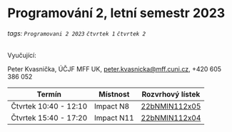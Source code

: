 # Programování 2, letní semestr  2023

###### tags: `Programovani 2 2023` `čtvrtek 1` `čtvrtek 2`

Vyučující:

Peter Kvasnička, ÚČJF MFF UK, peter.kvasnicka@mff.cuni.cz, +420 605 386 052



| Termín | Místnost | Rozvrhový lístek |
| -------- | -------- | -------- |
| Čtvrtek 10:40 - 12:10 | Impact N8 | [22bNMIN112x05](https://is.cuni.cz/studium/rozvrhng/redir.php?id=637f63bb56524d9787932c01f4e76e3f&tid=&redir=gl&gl=22bNMIN112x05&skr=2022&sem=2&fak=11320) |
| Čtvrtek 15:40 - 17:20 | Impact N11 | [22bNMIN112x04](https://is.cuni.cz/studium/rozvrhng/redir.php?id=637f63bb56524d9787932c01f4e76e3f&tid=&redir=gl&gl=22bNMIN112x04&skr=2022&sem=2&fak=11320) |



